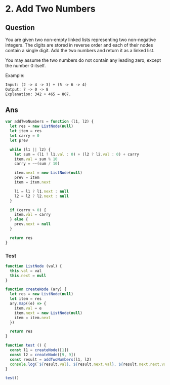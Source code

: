 # 2. Add Two Numbers

## Question

You are given two non-empty linked lists representing two non-negative integers. The digits are stored in reverse order and each of their nodes contain a single digit. Add the two numbers and return it as a linked list.

You may assume the two numbers do not contain any leading zero, except the number 0 itself.

Example:

```txt
Input: (2 -> 4 -> 3) + (5 -> 6 -> 4)
Output: 7 -> 0 -> 8
Explanation: 342 + 465 = 807.
```

## Ans

```js
var addTwoNumbers = function (l1, l2) {
  let res = new ListNode(null)
  let item = res
  let carry = 0
  let prev

  while (l1 || l2) {
    let sum = (l1 ? l1.val : 0) + (l2 ? l2.val : 0) + carry
    item.val = sum % 10
    carry = ~~(sum / 10)

    item.next = new ListNode(null)
    prev = item
    item = item.next

    l1 = l1 ? l1.next : null
    l2 = l2 ? l2.next : null
  }

  if (carry > 0) {
    item.val = carry
  } else {
    prev.next = null
  }

  return res
}
```

### Test

```js
function ListNode (val) {
  this.val = val
  this.next = null
}

function createNode (ary) {
  let res = new ListNode(null)
  let item = res
  ary.map((e) => {
    item.val = e
    item.next = new ListNode(null)
    item = item.next
  })

  return res
}

function test () {
  const l1 = createNode([1])
  const l2 = createNode([9, 9])
  const result = addTwoNumbers(l1, l2)
  console.log(`${result.val}, ${result.next.val}, ${result.next.next.val}`)
}

test()

```
